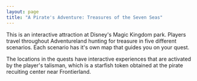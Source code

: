 ```yaml
---
layout: page
title: "A Pirate's Adventure: Treasures of the Seven Seas"
---
```


This is an interactive attraction at Disney's Magic Kingdom park. Players
travel throughout Adventureland hunting for treasure in five different
scenarios. Each scenario has it's own map that guides you on your quest.

The locations in the quests have interactive experiences that are activated
by the player's talisman, which is a starfish token obtained at the pirate
recuiting center near Frontierland.